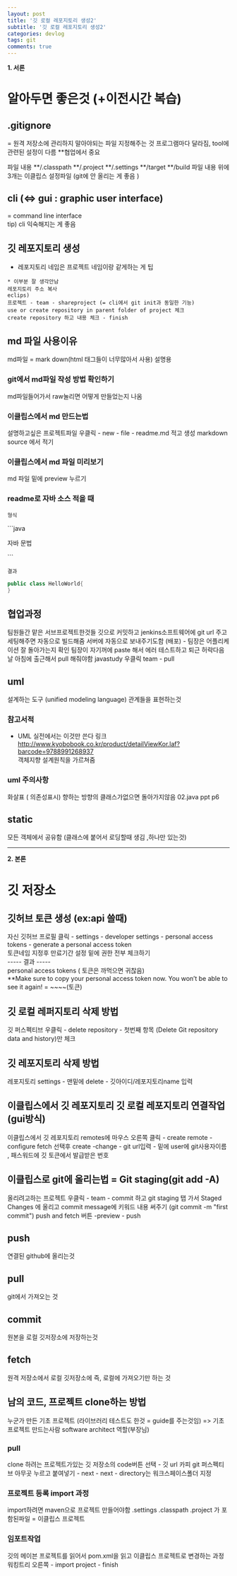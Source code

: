 ```yaml
---
layout: post
title: '깃 로컬 레포지토리 생성2'
subtitle: '깃 로컬 레포지토리 생성2'
categories: devlog
tags: git
comments: true
---
```


**1. 서론**

# 알아두면 좋은것 (+이전시간 복습)

 ## .gitignore
 = 원격 저장소에 관리하지 말아야되는 파일 지정해주는 것
 프로그램마다 달라짐, tool에 관련된 설정이 다름 **협업에서 중요
 
파일 내용
**/.classpath
**/.project
**/.settings
**/target
**/build
파일 내용 위에 3개는 이클립스 설정파일 (git에 안 올리는 게 좋음 )

## cli (<=> gui : graphic user interface)
= command line interface  
 tip) cli 익숙해지는 게 좋음

## 깃 레포지토리 생성
- 레포지토리 네임은 프로젝트 
네임이랑 같게하는 게 팁

```
* 이부분 잘 생각안남 
레포지토리 주소 복사  
eclips)
프로젝트 - team - shareproject (= cli에서 git init과 동일한 기능)
use or create repository in parent folder of project 체크
create repository 하고 내용 체크 - finish
```
## md 파일 사용이유
md파일 = mark down(html 태그들이 너무많아서 사용)
설명용

### git에서 md파일 작성 방법 확인하기

 md파일들어가서 raw눌리면 어떻게 만들었는지 나옴

### 이클립스에서 md 만드는법
설명하고싶은 프로젝트파일 우클릭 - new - file - readme.md 적고 생성
markdown source 에서 적기

### 이클립스에서 md 파일 미리보기  
md 파일 밑에 preview 누르기

### readme로 자바 소스 적을 때

`형식`

&#96;&#96;&#96;java  

자바 문법

&#96;&#96;&#96;

`결과`
```java
public class HelloWorld{
}
```

## 협업과정
팀원들간 맡은 서브프로젝트한것들 깃으로  커밋하고 jenkins소프트웨어에 git url 주고 세팅해주면 자동으로 빌드해줌
서버에 자동으로 보내주기도함 (배포) - 팀장은 어플리케이션 잘 돌아가는지 확인
팀장이 자기꺼에 paste 해서 에러 테스트하고 퇴근 허락다음날
아침에 출근해서 pull 해줘야함
javastudy 우클릭 team - pull

## uml
설계하는 도구 (unified modeling language)
관계들을 표현하는것

### 참고서적
* UML 실전에서는 이것만 쓴다 
링크 http://www.kyobobook.co.kr/product/detailViewKor.laf?barcode=9788991268937  
객체지향 설계원칙을 가르쳐줌 

### uml 주의사항 
화살표 ( 의존성표시) 향하는 방향의 클래스가없으면 돌아가지않음 02.java ppt p6

## static
모든 객체에서 공유함 (클래스에 붙어서 로딩할때 생김 ,하나만 있는것)

--- 

**2. 본론**

# 깃 저장소
## 깃허브  토큰 생성 (ex:api 쓸때)
자신 깃허브 프로필 클릭 -  settings - developer settings - personal access tokens - generate a personal access token  
토큰네임 지정후 만료기간 설정
밑에 권한 전부 체크하기  
----- 결과 -----  
personal access tokens  ( 토큰은 까먹으면 귀찮음)  
**Make sure to copy your personal access token now. You won’t be able to see it again!
= ~~~~(토큰)

## 깃 로컬 레퍼지토리 삭제 방법
  깃 퍼스펙티브 우클릭 - delete repository - 첫번째 항목 (Delete Git repository data and history)만 체크
  
## 깃 레포지토리 삭제 방법
레포지토리 settings - 맨밑에 delete - 깃아이디/레포지토리name 입력

## 이클립스에서 깃 레포지토리 깃 로컬 레포지토리 연결작업(gui방식)
이클립스에서 깃 레포지토리 remotes에 마우스 오른쪽 클릭 - create remote - configure fetch 선택후 create
-change - git url입력 - 밑에 user에 git사용자이름 , 패스워드에 깃 토큰에서 발급받은 번호

## 이클립스로 git에 올리는법 = Git staging(git add -A)
올리려고하는 프로젝트 우클릭 - team - commit 하고 git staging 탭 가서 Staged Changes 에 올리고
commit message에 키워드 내용 써주기 (git commit -m "first commit")
push and fetch 버튼 -preview - push

## push
연결된 github에 올리는것
## pull 
git에서 가져오는 것
## commit
원본을 로컬 깃저장소에 저장하는것 
## fetch
원격 저장소에서 로컬 깃저장소에 즉, 로컬에 가져오기만 하는 것





## 남의 코드, 프로젝트 clone하는 방법
누군가 만든 기초 프로젝트 (라이브러리 테스트도 한것 = guide를 주는것임)
=> 기초프로젝트 만드는사람 software architect 역할(부장님)

### pull
clone 하려는 프로젝트가있는 깃 저장소의 code버튼 선택 - 깃 url 카피
git 퍼스펙티브 아무곳 누르고 붙여넣기 - next - next - directory는 워크스페이스폴더 지정

### 프로젝트 등록 import 과정
import하려면 maven으로 프로젝트 만들어야함
.settings
.classpath
.project
가 포함된파일 =  이클립스 프로젝트
### 임포트작업
깃의 메이븐 프로젝트를 읽어서 pom.xml을 읽고 이클립스 프로젝트로 변경하는 과정
워킹트리 오른쪽 - import project - finish

